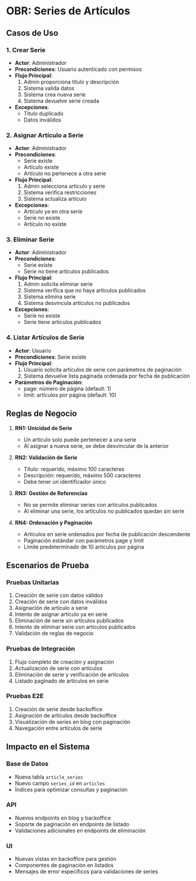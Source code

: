 # OBR: Series de Artículos

## Casos de Uso

### 1. Crear Serie

- **Actor**: Administrador
- **Precondiciones**: Usuario autenticado con permisos
- **Flujo Principal**:
  1. Admin proporciona título y descripción
  2. Sistema valida datos
  3. Sistema crea nueva serie
  4. Sistema devuelve serie creada
- **Excepciones**:
  - Título duplicado
  - Datos inválidos

### 2. Asignar Artículo a Serie

- **Actor**: Administrador
- **Precondiciones**:
  - Serie existe
  - Artículo existe
  - Artículo no pertenece a otra serie
- **Flujo Principal**:
  1. Admin selecciona artículo y serie
  2. Sistema verifica restricciones
  3. Sistema actualiza artículo
- **Excepciones**:
  - Artículo ya en otra serie
  - Serie no existe
  - Artículo no existe

### 3. Eliminar Serie

- **Actor**: Administrador
- **Precondiciones**:
  - Serie existe
  - Serie no tiene artículos publicados
- **Flujo Principal**:
  1. Admin solicita eliminar serie
  2. Sistema verifica que no haya artículos publicados
  3. Sistema elimina serie
  4. Sistema desvincula artículos no publicados
- **Excepciones**:
  - Serie no existe
  - Serie tiene artículos publicados

### 4. Listar Artículos de Serie

- **Actor**: Usuario
- **Precondiciones**: Serie existe
- **Flujo Principal**:
  1. Usuario solicita artículos de serie con parámetros de paginación
  2. Sistema devuelve lista paginada ordenada por fecha de publicación
- **Parámetros de Paginación**:
  - page: número de página (default: 1)
  - limit: artículos por página (default: 10)

## Reglas de Negocio

1. **RN1: Unicidad de Serie**

   - Un artículo solo puede pertenecer a una serie
   - Al asignar a nueva serie, se debe desvincular de la anterior

2. **RN2: Validación de Serie**

   - Título: requerido, máximo 100 caracteres
   - Descripción: requerido, máximo 500 caracteres
   - Debe tener un identificador único

3. **RN3: Gestión de Referencias**

   - No se permite eliminar series con artículos publicados
   - Al eliminar una serie, los artículos no publicados quedan sin serie

4. **RN4: Ordenación y Paginación**
   - Artículos en serie ordenados por fecha de publicación descendente
   - Paginación estándar con parámetros page y limit
   - Límite predeterminado de 10 artículos por página

## Escenarios de Prueba

### Pruebas Unitarias

1. Creación de serie con datos válidos
2. Creación de serie con datos inválidos
3. Asignación de artículo a serie
4. Intento de asignar artículo ya en serie
5. Eliminación de serie sin artículos publicados
6. Intento de eliminar serie con artículos publicados
7. Validación de reglas de negocio

### Pruebas de Integración

1. Flujo completo de creación y asignación
2. Actualización de serie con artículos
3. Eliminación de serie y verificación de artículos
4. Listado paginado de artículos en serie

### Pruebas E2E

1. Creación de serie desde backoffice
2. Asignación de artículos desde backoffice
3. Visualización de series en blog con paginación
4. Navegación entre artículos de serie

## Impacto en el Sistema

### Base de Datos

- Nueva tabla `article_series`
- Nuevo campo `series_id` en `articles`
- Índices para optimizar consultas y paginación

### API

- Nuevos endpoints en blog y backoffice
- Soporte de paginación en endpoints de listado
- Validaciones adicionales en endpoints de eliminación

### UI

- Nuevas vistas en backoffice para gestión
- Componentes de paginación en listados
- Mensajes de error específicos para validaciones de series
